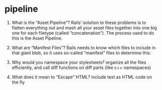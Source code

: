 # pipeline

1. What is the “Asset Pipeline”?
   Rails’ solution to these problems is to flatten everything out and mash all your asset files together into one big one for each filetype (called “concatenation”). The process used to do this is the Asset Pipeline.

2. What are “Manifest Files”?
   Rails needs to know which files to include in that giant blob, so it uses so-called “manifest” files to determine this.

3. Why would you namespace your stylesheets?
   organize all the files efficiently, and call diff functions on diff parts (like c++ namespaces)

4. What does it mean to “Escape” HTML?
   include text as HTML code on the fly
